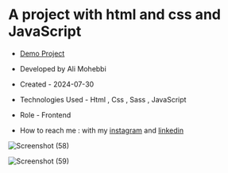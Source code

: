 # A project with html and css and JavaScript

- [Demo Project](https://ali-mohebbi-developer.github.io/Horizontal-scrolling/)

- Developed by Ali Mohebbi

- Created - 2024-07-30

- Technologies Used - Html , Css , Sass , JavaScript

- Role - Frontend

- How to reach me : with my [instagram](https://www.instagram.com/Ali_Mohebbi_Developer) and [linkedin](https://www.linkedin.com/in/ali-mohebbi-7165b7265/)

![Screenshot (58)](https://github.com/user-attachments/assets/90a64257-803a-41fc-ad25-ef461a4c611e)

![Screenshot (59)](https://github.com/user-attachments/assets/596d4492-ac08-4292-87ef-eeaa2d797a82)

